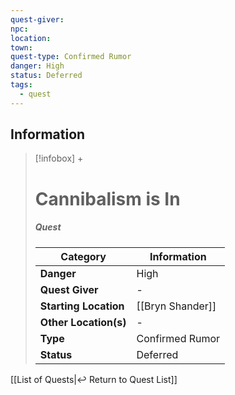 ```yaml
---
quest-giver: 
npc: 
location: 
town: 
quest-type: Confirmed Rumor
danger: High
status: Deferred
tags:
  - quest
---
```


## Information
> [!infobox] +
> # Cannibalism is In
> ##### Quest
> | Category | Information |
> | ---- | ---- |
> | **Danger** | High |
> | **Quest Giver** | - |
> | **Starting Location** | [[Bryn Shander]] |
> | **Other Location(s)** | - |
> | **Type** | Confirmed Rumor |
> | **Status** | Deferred |


[[List of Quests|↩️ Return to Quest List]]